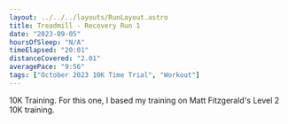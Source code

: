 ```yaml
---
layout: ../../../layouts/RunLayout.astro
title: Treadmill - Recovery Run 1
date: "2023-09-05"
hoursOfSleep: "N/A"
timeElapsed: "20:01"
distanceCovered: "2.01"
averagePace: "9:56"
tags: ["October 2023 10K Time Trial", "Workout"]
---
```


10K Training. For this one, I based my training on Matt Fitzgerald's Level 2 10K training.

